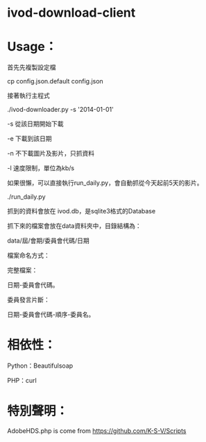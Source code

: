 ivod-download-client
====================

Usage：
======

首先先複製設定檔

cp config.json.default config.json

接著執行主程式

./ivod-downloader.py -s '2014-01-01'

-s 從該日期開始下載

-e 下載到該日期

-n 不下載圖片及影片，只抓資料

-l 速度限制，單位為kb/s

如果很懶，可以直接執行run_daily.py，會自動抓從今天起前5天的影片。

./run_daily.py


抓到的資料會放在 ivod.db，是sqlite3格式的Database

抓下來的檔案會放在data資料夾中，目錄結構為：

data/屆/會期/委員會代碼/日期

檔案命名方式：

完整檔案：

日期-委員會代碼。

委員發言片斷：

日期-委員會代碼-順序-委員名。


相依性：
======

Python：Beautifulsoap

PHP：curl

特別聲明：
======
AdobeHDS.php is come from https://github.com/K-S-V/Scripts
